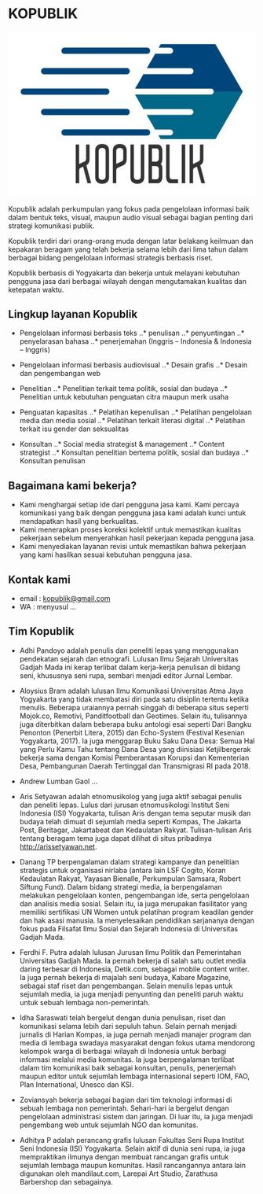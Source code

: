 # KOPUBLIK

![alt text](https://github.com/visijauh/kopublik/blob/master/Logo_kopublik_github.jpg)

Kopublik adalah perkumpulan yang fokus pada pengelolaan informasi baik dalam bentuk teks, visual, maupun audio visual sebagai bagian penting dari strategi komunikasi publik.

Kopublik terdiri dari orang-orang muda dengan latar belakang keilmuan dan kepakaran beragam yang telah bekerja selama lebih dari lima tahun dalam berbagai bidang pengelolaan informasi strategis berbasis riset.

Kopublik berbasis di Yogyakarta dan bekerja untuk melayani kebutuhan pengguna jasa dari berbagai wilayah dengan mengutamakan kualitas dan ketepatan waktu.

## Lingkup layanan Kopublik 

* Pengelolaan informasi berbasis teks
..* penulisan
..* penyuntingan
..* penyelarasan bahasa
..* penerjemahan (Inggris – Indonesia & Indonesia – Inggris)

* Pengelolaan informasi berbasis audiovisual
..* Desain grafis
..* Desain dan pengembangan web

* Penelitian
..* Penelitian terkait tema politik, sosial dan budaya
..* Penelitian untuk kebutuhan penguatan citra maupun merk usaha

* Penguatan kapasitas
..* Pelatihan kepenulisan
..* Pelatihan pengelolaan media dan media sosial
..* Pelatihan terkait literasi digital
..* Pelatihan terkait isu gender dan seksualitas

* Konsultan
..* Social media strategist & management
..* Content strategist
..* Konsultan penelitian bertema politik, sosial dan budaya
..* Konsultan penulisan

## Bagaimana kami bekerja?
* Kami menghargai setiap ide dari pengguna jasa kami. Kami percaya komunikasi yang baik dengan pengguna jasa kami adalah kunci untuk mendapatkan hasil yang berkualitas.
* Kami menerapkan proses koreksi kolektif untuk memastikan kualitas pekerjaan sebelum menyerahkan hasil pekerjaan kepada pengguna jasa.
* Kami menyediakan layanan revisi untuk memastikan bahwa pekerjaan yang kami hasilkan sesuai kebutuhan pengguna jasa.

## Kontak kami

* email : kopublik@gmail.com
* WA : menyusul ...

## Tim Kopublik

* Adhi Pandoyo adalah penulis dan peneliti lepas yang menggunakan pendekatan sejarah dan etnografi. Lulusan Ilmu Sejarah Universitas Gadjah Mada ini kerap terlibat dalam kerja-kerja penulisan di bidang seni, khususnya seni rupa, sembari menjadi editor Jurnal Lembar.

* Aloysius Bram adalah lulusan Ilmu Komunikasi Universitas Atma Jaya Yogyakarta yang tidak membatasi diri pada satu disiplin tertentu ketika menulis. Beberapa uraiannya pernah singgah di beberapa situs seperti Mojok.co, Remotivi, Panditfootball dan Geotimes. Selain itu, tulisannya juga diterbitkan dalam beberapa buku antologi esai seperti Dari Bangku Penonton (Penerbit Litera, 2015) dan Echo-System (Festival Kesenian Yogyakarta, 2017). Ia juga menggarap Buku Saku Dana Desa: Semua Hal yang Perlu Kamu Tahu tentang Dana Desa yang diinisiasi Ketjilbergerak bekerja sama dengan Komisi Pemberantasan Korupsi dan Kementerian Desa, Pembangunan Daerah Tertinggal dan Transmigrasi RI pada 2018.

* Andrew Lumban Gaol ...

* Aris Setyawan adalah etnomusikolog yang juga aktif sebagai penulis dan peneliti lepas. Lulus dari jurusan etnomusikologi Institut Seni Indonesia (ISI) Yogyakarta, tulisan Aris dengan tema seputar musik dan budaya telah dimuat di sejumlah media seperti Kompas, The Jakarta Post, Beritagar, Jakartabeat dan Kedaulatan Rakyat. Tulisan-tulisan Aris tentang beragam tema juga dapat dilihat di situs pribadinya http://arissetyawan.net. 

* Danang TP berpengalaman dalam strategi kampanye dan penelitian strategis untuk organisasi nirlaba (antara lain LSF Cogito, Koran Kedaulatan Rakyat, Yayasan Bienalle, Perkumpulan Samsara, Robert Siftung Fund). Dalam bidang strategi media, ia berpengalaman melakukan pengelolaan konten, pengembangan ide, serta pengelolaan dan analisis media sosial. Selain itu, ia juga  merupakan fasilitator yang memiliki sertifikasi UN Women untuk pelatihan program keadilan gender dan hak asasi manusia. Ia menyelesaikan pendidikan sarjananya dengan fokus pada Filsafat Ilmu Sosial dan Sejarah Indonesia di Universitas Gadjah Mada. 

* Ferdhi F. Putra adalah lulusan Jurusan Ilmu Politik dan Pemerintahan Universitas Gadjah Mada. Ia pernah bekerja di salah satu outlet media daring terbesar di Indonesia, Detik.com, sebagai mobile content writer. Ia juga pernah bekerja di majalah seni budaya, Kabare Magazine, sebagai staf riset dan pengembangan. Selain menulis lepas untuk sejumlah media, ia juga menjadi penyunting dan peneliti paruh waktu untuk sebuah lembaga non-pemerintah.

* Idha Saraswati telah bergelut dengan dunia penulisan, riset dan komunikasi selama lebih dari sepuluh tahun. Selain pernah menjadi jurnalis di Harian Kompas, ia juga pernah menjadi manajer program dan media di lembaga swadaya masyarakat dengan fokus utama mendorong kelompok warga di berbagai wilayah di Indonesia untuk berbagi informasi melalui media komunitas. Ia juga berpengalaman terlibat dalam tim komunikasi baik sebagai konsultan, penulis, penerjemah maupun editor untuk sejumlah lembaga internasional seperti IOM, FAO, Plan International, Unesco dan KSI.

* Zoviansyah bekerja sebagai bagian dari tim teknologi informasi di sebuah lembaga non pemerintah. Sehari-hari ia bergelut dengan pengelolaan administrasi sistem dan jaringan. Di luar itu, ia juga menjadi pengembang web untuk sejumlah NGO dan komunitas. 

* Adhitya P adalah perancang grafis lulusan Fakultas Seni Rupa Institut Seni Indonesia (ISI) Yogyakarta. Selain aktif di dunia seni rupa, ia juga mempraktikan ilmunya dengan membuat rancangan grafis untuk sejumlah lembaga maupun komunitas. Hasil rancangannya antara lain digunakan oleh mandilaut.com, Larepai Art Studio, Zarathusa Barbershop dan sebagainya. 